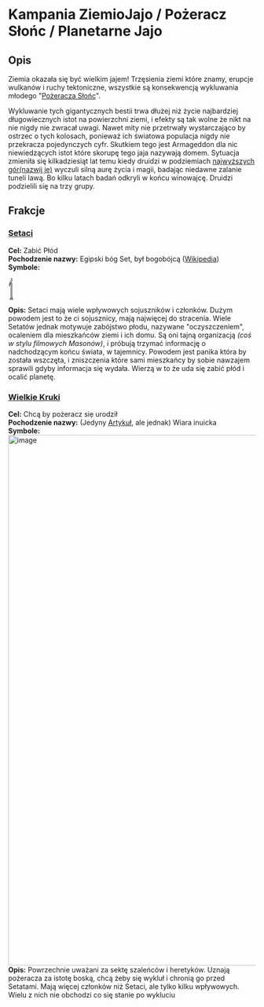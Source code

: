 
# Kampania ZiemioJajo / Pożeracz Słońc / Planetarne Jajo

## Opis
Ziemia okazała się być wielkim jajem!
Trzęsienia ziemi które znamy, erupcje wulkanów i ruchy tektoniczne, wszystkie są konsekwencją wykluwania młodego "[Pożeracza Słońc](pozeracze-slonc)". 

Wykluwanie tych gigantycznych bestii trwa dłużej niż życie najbardziej długowiecznych istot na powierzchni ziemi, i efekty są tak wolne że nikt na nie nigdy nie zwracał uwagi. Nawet mity nie przetrwały wystarczająco by ostrzec o tych kolosach, ponieważ ich światowa populacja nigdy nie przekracza pojedynczych cyfr. Skutkiem tego jest Armageddon dla nic niewiedzących istot które skorupę tego jaja nazywają domem. Sytuacja zmieniła się kilkadziesiąt lat temu kiedy druidzi w podziemiach [najwyższych gór(nazwij je)](gory) wyczuli silną aurę życia i magii, badając niedawne zalanie tuneli lawą. Bo kilku latach badań odkryli w końcu winowajcę. Druidzi podzielili się na trzy grupy.

## Frakcje
### [Setaci](setaci)
**Cel:** Zabić Płód   
**Pochodzenie nazwy:** Egipski bóg Set, był bogobójcą ([Wikipedia](https://pl.wikipedia.org/wiki/Bogob%C3%B3jstwo#Inne_religie:~:text=W%20mitologii%20egipskiej%20b%C3%B3g%20Ozyrys%20zosta%C5%82%20w%20podst%C4%99pny%20spos%C3%B3b%20zamordowany%20przez%20swojego%20brata%20Seta%2C%20po%20czym%20powr%C3%B3ci%C5%82%20do%20%C5%BCycia%20za%20spraw%C4%85%20swojej%20ma%C5%82%C5%BConki%2C%20Izydy%5B8%5D.]))   
**Symbole:**   
<span style="font-size: 3em;">&#78592;</span>    
**Opis:** Setaci mają wiele wpływowych sojuszników i członków. Dużym powodem jest to że ci sojusznicy, mają najwięcej do stracenia. Wiele Setatów jednak motywuje zabójstwo płodu, nazywane "oczyszczeniem", ocaleniem dla mieszkańców ziemi i ich domu.
Są oni tajną organizacją *(coś w stylu filmowych Masonów)*, i próbują trzymać informację o nadchodzącym końcu świata, w tajemnicy. Powodem jest panika która by została wszczęta, i zniszczenia które sami mieszkańcy by sobie nawzajem sprawili gdyby informacja się wydała. Wierzą w to że uda się zabić płód i ocalić planetę.

### [Wielkie Kruki](wielkie-kruki)
**Cel:** Chcą by pożeracz siẹ urodził   
**Pochodzenie nazwy:** (Jedyny [Artykuł](https://www.whalefacts.org/whales-in-mythology/#The_story_of_Big_Raven:~:text=The%20story%20of%20Big%20Raven), ale jednak) Wiara inuicka   
**Symbole:**  
<img width="1000" height="1080" alt="image" src="https://github.com/user-attachments/assets/0f1aa259-42a3-47df-a1d7-c28686ac7003" />
**Opis:** 
Powrzechnie uważani za sektę szaleńców i heretyków. Uznają pożeracza za istotę boską, chcą żeby się wykluł i chronią go przed Setatami. Mają więcej członków niż Setaci, ale tylko kilku wpływowych. Wielu z nich nie obchodzi co się stanie po wykluciu 
